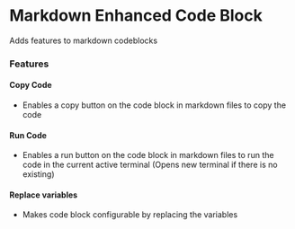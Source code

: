 # Markdown Enhanced Code Block

Adds features to markdown codeblocks

### Features
#### Copy Code
- Enables a copy button on the code block in markdown files to copy the code
#### Run Code
- Enables a run button on the code block in markdown files to run the code in the current active terminal (Opens new terminal if there is no existing)
#### Replace variables
- Makes code block configurable by replacing the variables
